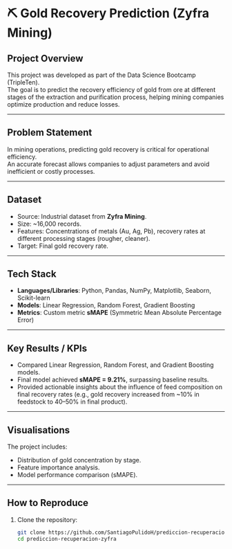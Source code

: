 # ⛏️ Gold Recovery Prediction (Zyfra Mining)

## Project Overview
This project was developed as part of the Data Science Bootcamp (TripleTen).  
The goal is to predict the recovery efficiency of gold from ore at different stages of the extraction and purification process, helping mining companies optimize production and reduce losses.

---

## Problem Statement
In mining operations, predicting gold recovery is critical for operational efficiency.  
An accurate forecast allows companies to adjust parameters and avoid inefficient or costly processes.

---

## Dataset
- Source: Industrial dataset from **Zyfra Mining**.  
- Size: ~16,000 records.  
- Features: Concentrations of metals (Au, Ag, Pb), recovery rates at different processing stages (rougher, cleaner).  
- Target: Final gold recovery rate.  

---

## Tech Stack
- **Languages/Libraries**: Python, Pandas, NumPy, Matplotlib, Seaborn, Scikit-learn  
- **Models**: Linear Regression, Random Forest, Gradient Boosting  
- **Metrics**: Custom metric **sMAPE** (Symmetric Mean Absolute Percentage Error)  

---

## Key Results / KPIs
- Compared Linear Regression, Random Forest, and Gradient Boosting models.  
- Final model achieved **sMAPE = 9.21%**, surpassing baseline results.  
- Provided actionable insights about the influence of feed composition on final recovery rates (e.g., gold recovery increased from ~10% in feedstock to 40–50% in final product).  

---

## Visualisations
The project includes:
- Distribution of gold concentration by stage.  
- Feature importance analysis.  
- Model performance comparison (sMAPE).  

---

## How to Reproduce
1. Clone the repository:
   ```bash
   git clone https://github.com/SantiagoPulidoH/prediccion-recuperacion-zyfra.git
   cd prediccion-recuperacion-zyfra
